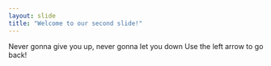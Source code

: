 ```yaml
---
layout: slide
title: "Welcome to our second slide!"
---
```

Never gonna give you up, never gonna let you down 
Use the left arrow to go back!
